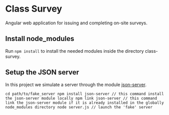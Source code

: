 # Class Survey
Angular web application for issuing and completing on-site surveys.

## Install node_modules
Run `npm install` to install the needed modules inside the directory class-survey.

## Setup the JSON server
In this project we simulate a server through the module [json-server](https://github.com/typicode/json-server).

`
cd path/to/fake_server
npm install json-server // this command install the json-server module locally
npm link json-server // this command link the json-server module if it is already installed in the globally node_modules directory
node server.js // launch the 'fake' server
`
